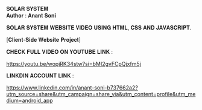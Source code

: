 𝐒𝐎𝐋𝐀𝐑 𝐒𝐘𝐒𝐓𝐄𝐌 
<br>
𝐀𝐮𝐭𝐡𝐨𝐫 : 𝐀𝐧𝐚𝐧𝐭 𝐒𝐨𝐧𝐢   


𝐒𝐎𝐋𝐀𝐑 𝐒𝐘𝐒𝐓𝐄𝐌 𝐖𝐄𝐁𝐒𝐈𝐓𝐄 𝐕𝐈𝐃𝐄𝐎 𝐔𝐒𝐈𝐍𝐆 𝐇𝐓𝐌𝐋, 𝐂𝐒𝐒 𝐀𝐍𝐃 𝐉𝐀𝐕𝐀𝐒𝐂𝐑𝐈𝐏𝐓.   


[𝐂𝐥𝐢𝐞𝐧𝐭-𝐒𝐢𝐝𝐞 𝐖𝐞𝐛𝐬𝐢𝐭𝐞 𝐏𝐫𝐨𝐣𝐞𝐜𝐭]


𝐂𝐇𝐄𝐂𝐊 𝐅𝐔𝐋𝐋 𝐕𝐈𝐃𝐄𝐎 𝐎𝐍 𝐘𝐎𝐔𝐓𝐔𝐁𝐄 𝐋𝐈𝐍𝐊 : 

https://youtu.be/wopjRK34stw?si=bMI2gvFCpQjxfm5j


𝐋𝐈𝐍𝐊𝐃𝐈𝐍 𝐀𝐂𝐂𝐎𝐔𝐍𝐓 𝐋𝐈𝐍𝐊 :

https://www.linkedin.com/in/anant-soni-b737662a2?utm_source=share&utm_campaign=share_via&utm_content=profile&utm_medium=android_app 

  